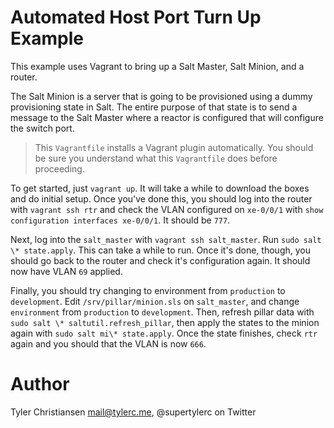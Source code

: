 # Automated Host Port Turn Up Example

This example uses Vagrant to bring up a Salt Master, Salt Minion, and a router.

The Salt Minion is a server that is going to be provisioned using a dummy
provisioning state in Salt.  The entire purpose of that state is to send
a message to the Salt Master where a reactor is configured that will configure
the switch port.

> This `Vagrantfile` installs a Vagrant plugin automatically.  You should
> be sure you understand what this `Vagrantfile` does before proceeding.

To get started, just `vagrant up`.  It will take a while to download the
boxes and do initial setup.  Once you've done this, you should log into the
router with `vagrant ssh rtr` and check the VLAN configured on `xe-0/0/1` with
`show configuration interfaces xe-0/0/1`.  It should be `777`.

Next, log into the `salt_master` with `vagrant ssh salt_master`.  Run
`sudo salt \* state.apply`.  This can take a while to run.  Once it's done,
though, you should go back to the router and check it's configuration again.
It should now have VLAN `69` applied.

Finally, you should try changing to environment from `production` to
`development`.  Edit `/srv/pillar/minion.sls` on `salt_master`, and
change `environment` from `production` to `development`.  Then, refresh
pillar data with `sudo salt \* saltutil.refresh_pillar`, then apply the
states to the minion again with `sudo salt mi\* state.apply`.  Once the
state finishes, check `rtr` again and you should that the VLAN is now `666`.

# Author

Tyler Christiansen <mail@tylerc.me>, @supertylerc on Twitter
